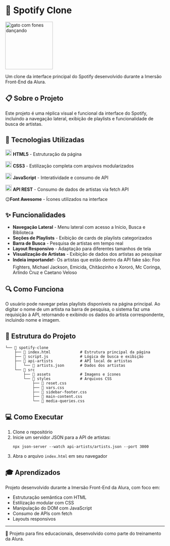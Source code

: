 # 🎵 Spotify Clone

<img src="https://media3.giphy.com/media/v1.Y2lkPTc5MGI3NjExbGN0MDhkZDgyaTNldzM2eXFkNmd5NDdrczN3OXhzaGJjNjZlM2FmbyZlcD12MV9pbnRlcm5hbF9naWZfYnlfaWQmY3Q9Zw/10YpWPBU7GAYwM/giphy.gif" width="150" alt="gato com fones dançando">

Um clone da interface principal do Spotify desenvolvido durante a Imersão Front-End da Alura.

## 📋 Sobre o Projeto

Este projeto é uma réplica visual e funcional da interface do Spotify, incluindo a navegação lateral, exibição de playlists e funcionalidade de busca de artistas.

## 🚀 Tecnologias Utilizadas

<img src="https://cdn.jsdelivr.net/gh/devicons/devicon/icons/html5/html5-original.svg" width="20" height="20"/> **HTML5** - Estruturação da página

<img src="https://cdn.jsdelivr.net/gh/devicons/devicon/icons/css3/css3-original.svg" width="20" height="20"/> **CSS3** - Estilização completa com arquivos modularizados

<img src="https://cdn.jsdelivr.net/gh/devicons/devicon/icons/javascript/javascript-original.svg" width="20" height="20"/> **JavaScript** - Interatividade e consumo de API

<img src="https://cdn.jsdelivr.net/gh/devicons/devicon/icons/nodejs/nodejs-original-wordmark.svg" width="20" height="20"/> **API REST** - Consumo de dados de artistas via fetch API

😉**Font Awesome** - Ícones utilizados na interface

## ✨ Funcionalidades

- **Navegação Lateral** - Menu lateral com acesso a Início, Busca e Biblioteca
- **Seções de Playlists** - Exibição de cards de playlists categorizados
- **Barra de Busca** - Pesquisa de artistas em tempo real
- **Layout Responsivo** - Adaptação para diferentes tamanhos de tela
- **Visualização de Artistas** - Exibição de dados dos artistas ao pesquisar
- **Indeia importande**❗- Os artistas que estão dentro da API fake são: Foo Fighters, Michael Jackson,
 Emicida, Chitãozinho e Xororó, Mc Coringa, Arlindo Cruz e Caetano Veloso

## 🔍 Como Funciona

O usuário pode navegar pelas playlists disponíveis na página principal. Ao digitar o nome de um artista na barra de pesquisa, o sistema faz uma requisição à API, retornando e exibindo os dados do artista correspondente, incluindo nome e imagem.

## 🧩 Estrutura do Projeto

```
└── 📁 spotify-clone
    ├── 📄 index.html             # Estrutura principal da página
    ├── 📄 script.js              # Lógica de busca e exibição
    ├── 📁 api-artists            # API local de artistas
    │   └── 📄 artists.json       # Dados dos artistas
    └── 📁 src
        ├── 📁 assets             # Imagens e ícones
        └── 📁 styles             # Arquivos CSS
            ├── 📄 reset.css
            ├── 📄 vars.css
            ├── 📄 sidebar-footer.css
            ├── 📄 main-content.css
            └── 📄 media-queries.css
```

## 💻 Como Executar

1. Clone o repositório
2. Inicie um servidor JSON para a API de artistas:
   ```
   npx json-server --watch api-artists/artists.json --port 3000
   ```
3. Abra o arquivo `index.html` em seu navegador

## 🎓 Aprendizados

Projeto desenvolvido durante a Imersão Front-End da Alura, com foco em:
- Estruturação semântica com HTML
- Estilização modular com CSS
- Manipulação do DOM com JavaScript
- Consumo de APIs com fetch
- Layouts responsivos

---

🚧 Projeto para fins educacionais, desenvolvido como parte do treinamento da Alura.
